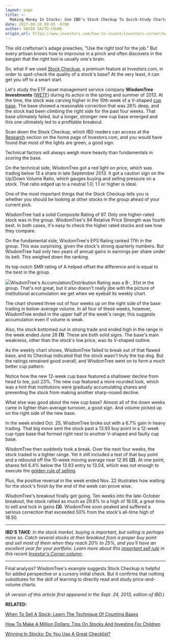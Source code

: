 ```yaml
---
layout: page
title: >-
  Making Money In Stocks: Use IBD's Stock Checkup To Quick-Study Charts
date: 2017-09-28 09:05 -0700
author: DAVID SAITO-CHUNG
origin_url: https://www.investors.com/how-to-invest/investors-corner/making-money-in-stocks-use-ibds-stock-checkup-to-quick-study-charts
---
```





The old craftsman's adage preaches, "Use the right tool for the job." But every artisan knows how to improvise in a pinch and often discovers in the bargain that the right tool is usually one's brain.


So, what if we used [Stock Checkup](http://research.investors.com/stock-checkup/), a premium feature at Investors.com, in order to spot-check the quality of a stock's base? At the very least, it can get you off to a smart start.









 
 
 Let's study the ETF asset management service company **WisdomTree Investments** ([WETF](https://research.investors.com/quote.aspx?symbol=WETF)) during its action in the spring and summer of 2013.
At the time, the stock was carving higher in the 10th week of a V-shaped [cup base](https://www.investors.com/ibd-university/how-to-buy/common-patterns-1/). The base showed a reasonable correction that was 28% deep, and the stock had been climbing the right side for the past four weeks. That base ultimately failed, but a longer, stronger new cup base emerged and this one ultimately led to a profitable breakout.


Scan down the Stock Checkup, which IBD readers can access at the [Research](http://research.investors.com/) section on the home page of Investors.com, and you would have found that most of the lights are green, a good sign.


Technical factors will always weigh more heavily than fundamentals in scoring the base.


On the technical side, WisdomTree got a red light on price, which was trading below 13 a share in late September 2013. It got a caution sign on the Up/Down Volume Ratio, which gauges buying and selling pressure on a stock. That ratio edged up to a neutral 1.0; 1.1 or higher is ideal.


One of the most important things that the Stock Checkup tells you is whether you should be looking at other stocks in the group ahead of your current pick.


WisdomTree had a solid Composite Rating of 97. Only one higher-rated stock was in the group. WisdomTree's 94 Relative Price Strength was fourth best. In both cases, it's easy to check the higher rated stocks and see how they compare.


On the fundamental side, WisdomTree's EPS Rating ranked 17th in the group. This was surprising, given the stock's strong quarterly numbers. But WisdomTree had only two years of annual gains in earnings per share under its belt. This weighed down the ranking.


Its top-notch SMR rating of A helped offset the difference and is equal to the best in the group.


![](https://www.investors.com/wp-content/uploads/2017/09/IC_wetf_092717-300x169.jpg)WisdomTree's Accumulation/Distribution Rating was a B-, 31st in the group. That's not great, but it also doesn't really jibe with the picture of institutional accumulation we get when we eyeball its weekly chart.


The chart showed three out of four weeks up on the right side of the base trading in below-average volume. In all four of these weeks, however, WisdomTree ended in the upper half of the week's range; this suggests accumulation even if volume is weak.


Also, the stock bottomed out in strong trade and ended high in the range in the week ended June 28 **(1)**. These are both solid signs. The base's main weakness, other than the stock's low price, was its V-shaped outline.


As the weekly chart shows, WisdomTree failed to break out of that flawed base, and its Checkup indicated that the stock wasn't truly the top dog. But the ratings remained good overall, and WisdomTree went on to form a much better cup pattern.


Notice how the new 12-week cup base featured a shallower decline from head to toe, just 23%. The new cup featured a more rounded look, which was a hint that institutions were gradually accumulating shares and preventing the stock from making another sharp-nosed decline.


What else was good about the new cup base? Almost all of the down weeks came in lighter-than-average turnover, a good sign. And volume picked up on the right side of the new base.


In the week ended Oct. 25, WisdomTree broke out with a 6.7% gain in heavy trading. That big move sent the stock past a 13.93 buy point in a 12-week cup-type base that formed right next to another V-shaped and faulty cup base.


WisdomTree then suddenly took a break. Over the next four weeks, the stock traded in a tighter range. Yet it still included a test of that buy point and a rebound off the 10-week moving average near 12.95 **(2).** At one point, shares fell 6.4% below the 13.93 entry to 13.04, which was not enough to execute the [golden rule of selling](https://www.investors.com/how-to-invest/investors-corner/still-the-no-1-rule-for-stock-investors-always-cut-your-losses-short/).


Plus, the positive reversal in the week ended Nov. 22 illustrates how waiting for the stock's finish by the end of the week can prove wise.


WisdomTree's breakout finally got going. Ten weeks into the late-October breakout, the stock rallied as much as 29.8% to a high of 18.08, a great time to sell and lock in gains **(3)**. WisdomTree soon peaked and suffered a serious correction that exceeded 50% from the stock's all-time high of 18.50.




---


**IBD'S TAKE**: *In the stock market, buying is important, but selling is perhaps more so. Catch several stocks at their breakout from a proper buy point and sell most of them when they reach 20% to 25%, and you'll have an excellent year for your portfolio. Learn more about this [important sell rule](https://www.investors.com/how-to-invest/investors-corner/how-to-build-long-term-profits-in-stocks-take-many-gains-at-20-25/) in this recent [Investor's Corner column](https://www.investors.com/how-to-invest/investors-corner/how-to-build-long-term-profits-in-stocks-take-many-gains-at-20-25/).*




---


Final analysis? WisdomTree's example suggests Stock Checkup is helpful for added perspective or a cursory initial check. But it confirms that nothing substitutes for the skill of learning to directly read and study price-and-volume charts.


(*A version of this article first appeared in the Sept. 24, 2013, edition of IBD.*)


**RELATED:**


[When To Sell A Stock: Learn The Technique Of Counting Bases](https://www.investors.com/how-to-invest/investors-corner/do-you-know-how-to-count-bases-in-leading-stocks-do-it-to-assess-risk/)


[How To Make A Million Dollars: Tips On Stocks And Investing For Children](https://www.investors.com/how-to-invest/investors-corner/never-too-young-to-get-rich-tips-for-kids-on-how-to-achieve-it-with-stocks/)


[Winning In Stocks: Do You Use A Great Checklist?](https://www.investors.com/how-to-invest/investors-corner/investors-corner-use-a-checklist-to-identify-great-bases/)




